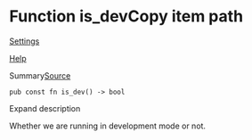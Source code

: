 # Function is\_devCopy item path

[Settings](../settings.html)

[Help](../help.html)

Summary[Source](../src/tauri/lib.rs.html#337-339)

```
pub const fn is_dev() -> bool
```

Expand description

Whether we are running in development mode or not.